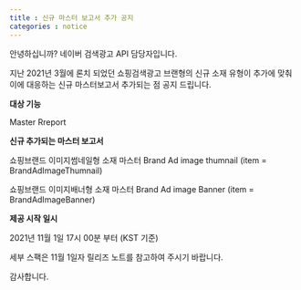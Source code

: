 ```yaml
---
title : 신규 마스터 보고서 추가 공지
categories : notice
---
```

안녕하십니까? 네이버 검색광고 API 담당자입니다.

지난 2021년 3월에 론치 되었던 쇼핑검색광고 브랜형의 신규 소재 유형이 추가에 맞춰 
이에 대응하는 신규 마스터보고서 추가되는 점  공지 드립니다. 


**대상 기능**

Master Rreport

**신규 추가되는 마스터 보고서**


쇼핑브랜드 이미지썸네일형 소재 마스터
Brand Ad image thumnail (item = BrandAdImageThumnail)

쇼핑브랜드 이미지배너형 소재 마스터
Brand Ad image Banner (item = BrandAdImageBanner)  


**제공 시작 일시**

2021년 11월 1일 17시 00분 부터 (KST 기준)

세부 스팩은 11월 1일자 릴리즈 노트를 참고하여 주시기 바랍니다. 

감사합니다. 
